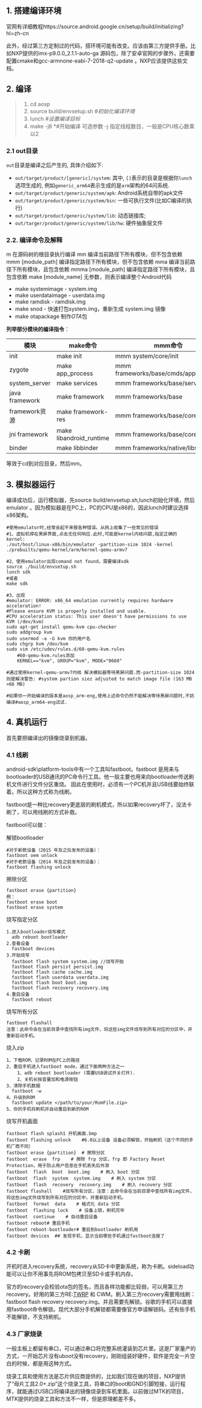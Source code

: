 ## 1. 搭建编译环境

官网有详细教程https://source.android.google.cn/setup/build/initializing?hl=zh-cn

此外，经过第三方定制过的代码，搭环境可能有改变。应该由第三方提供手册。比如NXP提供的imx-p9.0.0_2.1.1-auto-ga 源码包，除了安卓官网的步骤外，还需要配置cmake和gcc-armnone-eabi-7-2018-q2-update  。NXP应该提供这些文档。

## 2. 编译

> 1. cd aosp
> 2. source build/envsetup.sh *#初始化编译环境*
> 3. lunch *#设置编译目标*
> 4. make -j8 *#开始编译 可选参数 -j  指定线程数目，一般是CPU核心数乘以2

### 2.1  out目录

`out`目录是编译之后产生的, 具体介绍如下:

- `out/target/product/[generic]/system`: 其中, `[]`表示的目录是根据你`lunch`选项生成的, 例如`generic_arm64`表示生成的是`arm`架构的64问系统.
- `out/target/product/generic/system/apk`: Android系统自带的apk文件
- `out/target/product/generic/system/bin`: 一些可执行文件(比如C编译的执行)
- `out/target/product/generic/system/lib`: 动态链接库;
- `out/targer/product/generic/system/lib/hw`: 硬件抽象层文件

### 2.2. 编译命令及解释

m   在源码树的根目录执行编译
mm   编译当前路径下所有模块，但不包含依赖
mmm [module_path]   编译指定路径下所有模块，但不包含依赖
mma   编译当前路径下所有模块，且包含依赖
mmma [module_path]   编译指定路径下所有模块，且包含依赖
make [module_name]   无参数，则表示编译整个Android代码



- make systemimage - system.img
- make userdataimage - userdata.img
- make ramdisk - ramdisk.img
- make snod - 快速打包system.img，重新生成 system.img 镜像 
- make otapackage  制作*OTA*包

**列举部分模块的编译指令**：

| 模块           | make命令                | mmm命令                              |
| -------------- | ----------------------- | ------------------------------------ |
| init           | make init               | mmm system/core/init                 |
| zygote         | make app_process        | mmm frameworks/base/cmds/app_process |
| system_server  | make services           | mmm frameworks/base/services         |
| java framework | make framework          | mmm frameworks/base                  |
| framework资源  | make framework-res      | mmm frameworks/base/core/res         |
| jni framework  | make libandroid_runtime | mmm frameworks/base/core/jni         |
| binder         | make libbinder          | mmm frameworks/native/libs/binder    |

等效于cd到对应目录，然后mm。



## 3. 模拟器运行

编译成功后，运行模拟器，先source build/envsetup.sh,lunch初始化环境，然后emulator 。因为模拟器是在PC上，PC的CPU是x86的，因此lunch时建议选择x86架构。

```
#使用emulator时,经常会起不来报各种错误。从网上收集了一些常见的错误
#1、虚拟机停在黑屏界面,点击无任何响应.此时,可能是kernel内核问题,指定正确的kernel:
./out/host/linux-x86/bin/emulator -partition-size 1024 -kernel ./prebuilts/qemu-kernel/arm/kernel-qemu-armv7 

#2、使用emulator出现comand not found，需要编译sdk
source ./build/envsetup.sh
lunch sdk
#或者
make sdk

#3、出现
#emulator: ERROR: x86_64 emulation currently requires hardware acceleration!
#Please ensure KVM is properly installed and usable.
#CPU acceleration status: This user doesn't have permissions to use KVM (/dev/kvm)
sudo apt-get install qemu-kvm cpu-checker
sudo addgroup kvm
sudo usermod -a -G kvm 你的用户名
sudo chgrp kvm /dev/kvm
sudo vim /etc/udev/rules.d/60-qemu-kvm.rules
    #60-qemu-kvm.rules添加
    KERNEL=="kvm", GROUP="kvm", MODE="0660"

#通过使用kernel-qemu-armv7内核 解决模拟器等待黑屏问题.而-partition-size 1024 则是解决警告: #system partion siez adjusted to match image file (163 MB >66 MB)

#如果你一开始编译的版本是aosp_arm-eng,使用上述命令仍然不能解决等待黑屏问题时,不妨编译#aosp_arm64-eng试试.
```
## 4. 真机运行

首先要把编译出的镜像烧录到机器。

### 4.1 线刷

android-sdk\platform-tools中有一个工具叫fastboot。fastboot 是用来与bootloader的USB通讯的PC命令行工具。他一般主要也用来向bootloader传送刷机文件进行文件分区重烧。 因此在使用时，必须有一个PC机并且USB线要始终联着。所以这种方式称为线刷。

fastboot是一种比recovery更底层的刷机模式，所以如果recovery坏了，没法卡刷了，可以用线刷的方式补救。

fastboot可以做：

解锁bootloader

```shell
#对于新款设备（2015 年及之后发布的设备）：
fastboot oem unlock
#对于老款设备（2014 年及之前发布的设备）：
fastboot flashing unlock
```

擦除分区

```
fastboot erase {partition} 
例：
fastboot erase boot
fastboot erase system
```

烧写指定分区

```
1.进入bootloader烧写模式
  adb reboot bootloader
2.查看设备
  fastboot devices 
3.开始烧写
  fastboot flash system system.img //烧写开始
  fastboot flash persist persist.img
  fastboot flash cache cache.img
  fastboot flash userdata userdata.img
  fastboot flash boot boot.img
  fastboot flash recovery recovery.img
4.重启设备
  fastboot reboot
```

烧写所有分区

```
fastboot flashall
注意：此命令会在当前目录中查找所有img文件，将这些img文件烧写到所有对应的分区中，并重新启动手机。
```

烧入zip

```
1、下载ROM，记录ROM在PC上的路径
2、重启手机进入fastboot mode，通过下面两种方法之一
	1、adb reboot bootloader (需要USB调试开关打开).
	2、关机长按音量加和电源按钮
3、清除手机数据
  fastboot -w
4、升级到ROM
  fastboot update </path/to/your/RomFile.zip>
5、你的手机将刷机并自动重启到新的ROM
```

烧写开机画面

```
fastboot flash splash1 开机画面.bmp
fastboot flashing unlock    #6.0以上设备 设备必须解锁，开始刷机（这个不同的手机厂商不同）
fastboot erase {partition}  # 擦除分区
fastboot  erase  frp    # 擦除 frp 分区，frp 即 Factory Reset Protection，用于防止用户信息在手机丢失后外泄
fastboot  flash  boot  boot.img    # 刷入 boot 分区
fastboot  flash  system  system.img    # 刷入 system 分区
fastboot  flash  recovery  recovery.img    # 刷入 recovery 分区
fastboot flashall    #烧写所有分区，注意：此命令会在当前目录中查找所有img文件，将这些img文件烧写到所有对应的分区中，并重新启动手机。
fastboot  format  data    # 格式化 data 分区
fastboot  flashing lock    # 设备上锁，刷机完毕
fastboot  continue    # 自动重启设备
fastboot reboot# 重启手机
fastboot reboot-bootloader# 重启到bootloader 刷机用
fastboot devices  ## 发现手机，显示当前哪些手机通过fastboot连接了
```

### 4.2  卡刷

开机时进入recovery系统，recovery从SD卡中更新系统，称为卡刷。sideload功能可以让你不用事先将ROM包拷贝至SD卡或手机内存。

官方的recovery会校验ota包的签名，而且各样功能都比较弱，可以用第三方recovery。好用的第三方RE:[TWRP](https://link.jianshu.com/?t=http://www.baidu.com/link?url=sb7qYey9n4Y14tP2hXzpv9wLEKMFsEuZsSOmgU_x56u) 和 CWM。刷入第三方recovery需要用线刷： fastboot flash recovery recovery.img。并且需要先解锁。谷歌的手机可以直接用fastboot命令解锁。现代大部分手机解锁都需要像官方申请解锁码。还有些手机不能解锁，不支持刷机。

### 4.3  厂家烧录

一般主板上都留有串口，可以通过串口将完整系统灌装到芯片里。这是厂家量产的方式，一开始芯片没有uboot没有recovery，刚刚组装好硬件，软件是完全一片空白的时候，都是用这种方式。

烧录工具和使用方法是芯片供应商提供的，比如我们现在做的项目，NXP提供了“母片工具2.0+.zip”这个烧录工具，将串口的boot和GND引脚短接，运行程序，就能通过USB口将编译出的镜像烧录到车机里面。以前做过MTK的项目，MTK提供的烧录工具和方法不一样，但是原理都差不多。